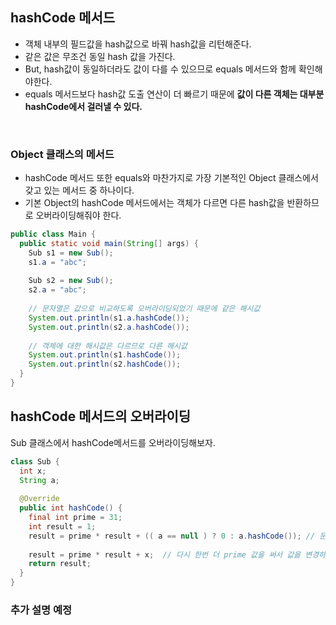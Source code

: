 ## hashCode 메서드
- 객체 내부의 필드값을 hash값으로 바꿔 hash값을 리턴해준다.
- 같은 값은 무조건 동일 hash 값을 가진다.
- But, hash값이 동일하더라도 값이 다를 수 있으므로 equals 메서드와 함께 확인해야한다.
- equals 메서드보다 hash값 도출 연산이 더 빠르기 때문에 **값이 다른 객체는 대부분 hashCode에서 걸러낼 수 있다.**
<br>

### Object 클래스의 메서드
- hashCode 메서드 또한 equals와 마찬가지로 가장 기본적인 Object 클래스에서 갖고 있는 메서드 중 하나이다.
- 기본 Object의 hashCode 메서드에서는 객체가 다르면 다른 hash값을 반환하므로 오버라이딩해줘야 한다.

```java
public class Main {
  public static void main(String[] args) {
    Sub s1 = new Sub();
    s1.a = "abc";
    
    Sub s2 = new Sub();
    s2.a = "abc";
    
    // 문자열은 값으로 비교하도록 오버라이딩되었기 때문에 같은 해시값
    System.out.println(s1.a.hashCode());
    System.out.println(s2.a.hashCode());
    
    // 객체에 대한 해시값은 다르므로 다른 해시값
    System.out.println(s1.hashCode());
    System.out.println(s2.hashCode());
  }
}
```

## hashCode 메서드의 오버라이딩
Sub 클래스에서 hashCode메서드를 오버라이딩해보자.<br>

```java
class Sub {
  int x;
  String a;
  
  @Override
  public int hashCode() {
    final int prime = 31;
    int result = 1;
    result = prime * result + (( a == null ) ? 0 : a.hashCode()); // 문자열이 있으면 문자열의 해시코드를 더해준다.
    
    result = prime * result + x;  // 다시 한번 더 prime 값을 써서 값을 변경하고 정수값을 더해준다.
    return result;
  }
}
```


### 추가 설명 예정
